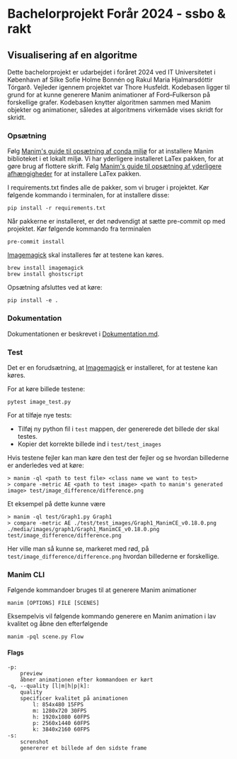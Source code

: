 # Bachelorprojekt Forår 2024 - ssbo & rakt

## Visualisering af en algoritme

Dette bachelorprojekt er udarbejdet i foråret 2024 ved IT Universitetet i København af Silke Sofie Holme Bonnén og Rakul Maria Hjalmarsdóttir Tórgarð. Vejleder igennem projektet var Thore Husfeldt. Kodebasen ligger til grund for at kunne generere Manim animationer af Ford–Fulkerson på forskellige grafer. Kodebasen knytter algoritmen sammen med Manim objekter og animationer, således at algoritmens virkemåde vises skridt for skridt.

### Opsætning

Følg [Manim's guide til opsætning af conda miljø](https://docs.manim.community/en/stable/installation/conda.html) for at installere Manim biblioteket i et lokalt miljø. Vi har yderligere installeret LaTex pakken, for at gøre brug af flottere skrift. Følg [Manim's guide til opsætning af yderligere afhængigheder](https://docs.manim.community/en/stable/installation/macos.html#macos-optional-dependencies) for at installere LaTex pakken.

I requirements.txt findes alle de pakker, som vi bruger i projektet. Kør følgende kommando i terminalen, for at installere disse:

    pip install -r requirements.txt

Når pakkerne er installeret, er det nødvendigt at sætte pre-commit op med projektet. Kør følgende kommando fra terminalen

    pre-commit install

[Imagemagick](https://imagemagick.org/script/download.php) skal installeres før at testene kan køres.

    brew install imagemagick
    brew install ghostscript

Opsætning afsluttes ved at køre:

    pip install -e .

### Dokumentation

Dokumentationen er beskrevet i [Dokumentation.md](DOCUMENTATION.md).

### Test

Det er en forudsætning, at [Imagemagick](https://imagemagick.org/script/download.php) er installeret, for at testene kan køres.

For at køre billede testene:

    pytest image_test.py

For at tilføje nye tests:

- Tilføj ny python fil i `test` mappen, der genererede det billede der skal testes.
- Kopier det korrekte billede ind i `test/test_images`

Hvis testene fejler kan man køre den test der fejler og se hvordan billederne er anderledes ved at køre:

    > manim -ql <path to test file> <class name we want to test>
    > compare -metric AE <path to test image> <path to manim's generated image> test/image_difference/difference.png

Et eksempel på dette kunne være

    > manim -ql test/Graph1.py Graph1
    > compare -metric AE ./test/test_images/Graph1_ManimCE_v0.18.0.png ./media/images/graph1/Graph1_ManimCE_v0.18.0.png test/image_difference/difference.png

Her ville man så kunne se, markeret med rød, på `test/image_difference/difference.png` hvordan billederne er forskellige.

### Manim CLI

Følgende kommandoer bruges til at generere Manim animationer

    manim [OPTIONS] FILE [SCENES]

Eksempelvis vil følgende kommando generere en Manim animation i lav kvalitet og åbne den efterfølgende

    manim -pql scene.py Flow

#### Flags

    -p:
        preview
        åbner animationen efter kommandoen er kørt
    -q, --quality [l|m|h|p|k]:
        quality
        specificer kvalitet på animationen
            l: 854x480 15FPS
            m: 1280x720 30FPS
            h: 1920x1080 60FPS
            p: 2560x1440 60FPS
            k: 3840x2160 60FPS
    -s:
        screnshot
        genererer et billede af den sidste frame

